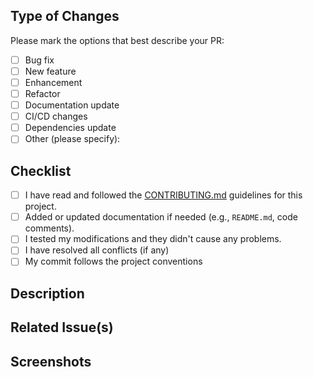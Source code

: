 ## Type of Changes

Please mark the options that best describe your PR:

- [ ] Bug fix
- [ ] New feature
- [ ] Enhancement
- [ ] Refactor
- [ ] Documentation update
- [ ] CI/CD changes
- [ ] Dependencies update
- [ ] Other (please specify):

## Checklist

- [ ] I have read and followed the [CONTRIBUTING.md](CONTRIBUTING.md) guidelines for this project.
- [ ] Added or updated documentation if needed (e.g., `README.md`, code comments).
- [ ] I tested my modifications and they didn't cause any problems.
- [ ] I have resolved all conflicts (if any)
- [ ] My commit follows the project conventions

## Description

<!-- Describe the big picture of your changes to communicate to the maintainers
  why we should accept this pull request. -->

## Related Issue(s)

<!--
  If this PR fixes any issues, please link to the issue here.
  - Fixes #<issue_number>
-->

## Screenshots

<!-- Add screenshots of the changes if applicable. -->

